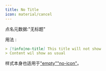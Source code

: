 ```yaml
---
title: No Title
icon: material/cancel
---
```


点名元数据:"无标题"

用法 :

```md
> [!info|no-title] This title will not show
> Content wil show as usual
```

样式本身也适用于["empty"](。/combined-styling/page-1.md)["no-icon"](。/icon-styling/page-1.md)。